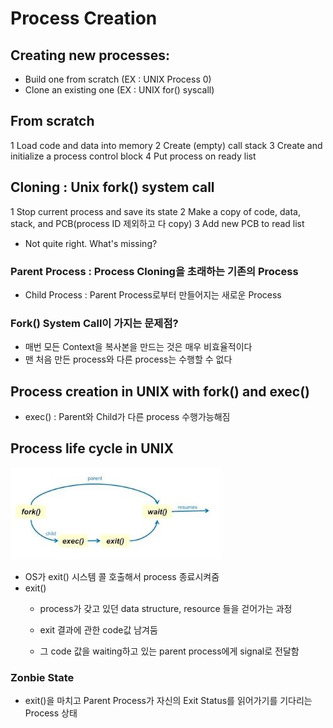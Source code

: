 # Process Creation
## Creating new processes:
- Build one from scratch (EX : UNIX Process 0)
- Clone an existing one (EX : UNIX for() syscall)


## From scratch
1 Load code and data into memory
2 Create (empty) call stack
3 Create and initialize a process control block
4 Put process on ready list


## Cloning : Unix fork() system call
1 Stop current process and save its state
2 Make a copy of code, data, stack, and PCB(process ID 제외하고 다 copy)
3 Add new PCB to read list
 + Not quite right. What's missing?
 
### Parent Process : Process Cloning을 초래하는 기존의 Process
- Child Process : Parent Process로부터 만들어지는 새로운 Process

### Fork() System Call이 가지는 문제점?
- 매번 모든 Context을 복사본을 만드는 것은 매우 비효율적이다
- 맨 처음 만든 process와 다른 process는 수행할 수 없다


## Process creation in UNIX with fork() and exec() 
- exec() : Parent와 Child가 다른 process 수행가능해짐


## Process life cycle in UNIX

![ch6_2_1](./pic/ch6_2_1.JPG)
  
- OS가 exit() 시스템 콜 호출해서 process 종료시켜줌
- exit() 
    + process가 갖고 있던 data structure, resource 들을 걷어가는 과정
           
    + exit 결과에 관한 code값 남겨둠
           
    + 그 code 값을 waiting하고 있는 parent process에게 signal로 전달함 
           
### Zonbie State
- exit()을 마치고 Parent Process가 자신의 Exit Status를 읽어가기를 기다리는 Process 상태
